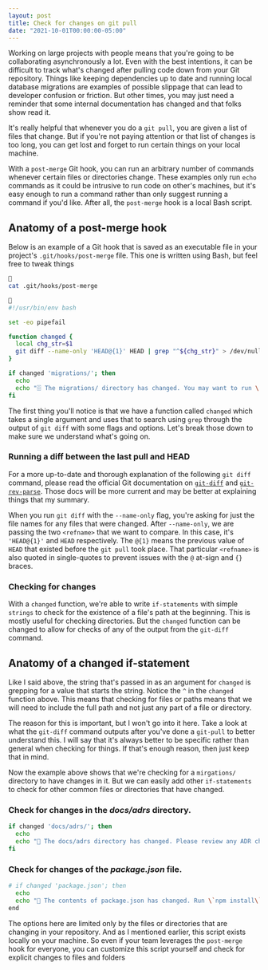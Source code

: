 ```yaml
---
layout: post
title: Check for changes on git pull
date: "2021-10-01T00:00:00-05:00"
---
```


Working on large projects with people means that you're going to be
collaborating asynchronously a lot. Even with the best intentions, it can be
difficult to track what's changed after pulling code down from your Git
repository. Things like keeping dependencies up to date and running local
database migrations are examples of possible slippage that can lead to developer
confusion or friction. But other times, you may just need a reminder that some
internal documentation has changed and that folks show read it.

It's really helpful that whenever you do a `git pull`, you are given a list of
files that change. But if you're not paying attention or that list of changes is
too long, you can get lost and forget to run certain things on your local
machine. 

With a `post-merge` Git hook, you can run an arbitrary number of commands
whenever certain files or directories change. These examples only run `echo`
commands as it could be intrusive to run code on other's machines, but it's easy
enough to run a command rather than only suggest running a command if you'd
like. After all, the `post-merge` hook is a local Bash script.

## Anatomy of a post-merge hook

Below is an example of a Git hook that is saved as an executable file in your
project's `.git/hooks/post-merge` file. This one is written using Bash, but feel
free to tweak things

```sh

cat .git/hooks/post-merge
```

```sh

#!/usr/bin/env bash

set -eo pipefail

function changed {
  local chg_str=$1
  git diff --name-only 'HEAD@{1}' HEAD | grep "^${chg_str}" > /dev/null 2>&1
}

if changed 'migrations/'; then
  echo
  echo "🗄️ The migrations/ directory has changed. You may want to run \`make db_dev_migrate\`."
fi
```

The first thing you'll notice is that we have a function called `changed` which
takes a single argument and uses that to search using `grep` through the output
of `git diff` with some flags and options. Let's break those down to make sure
we understand what's going on.

### Running a diff between the last pull and HEAD

For a more up-to-date and thorough explanation of the following `git diff`
command, please read the official Git documentation on
[`git-diff`][git-diff-docs] and [`git-rev-parse`][git-rev-parse]. Those docs
will be more current and may be better at explaining things that my summary.

[git-diff-docs]: https://git-scm.com/docs/git-diff#Documentation/git-diff.txt---name-only
[git-rev-parse]: https://git-scm.com/docs/git-rev-parse#Documentation/git-rev-parse.txt-emltrefnamegtltngtemegemmaster1em
When you run `git diff` with the `--name-only` flag, you're asking for just the
file names for any files that were changed. After `--name-only`, we are passing
the two `<refname>` that we want to compare. In this case, it's `'HEAD@{1}'` and
`HEAD` respectively. The `@{1}` means the previous value of `HEAD` that existed
before the `git pull` took place. That particular `<refname>` is also quoted in
single-quotes to prevent issues with the `@` at-sign and `{}` braces.

### Checking for changes

With a `changed` function, we're able to write `if-statements` with simple
`strings` to check for the existence of a file's path at the beginning. This is
mostly useful for checking directories. But the `changed` function can be
changed to allow for checks of any of the output from the `git-diff` command.

## Anatomy of a changed if-statement

Like I said above, the string that's passed in as an argument for `changed` is
grepping for a value that starts the string. Notice the `^` in the `changed`
function above. This means that checking for files or paths means that we will
need to include the full path and not just any part of a file or directory.

The reason for this is important, but I won't go into it here. Take a look at
what the `git-diff` command outputs after you've done a `git-pull` to better
understand this. I will say that it's always better to be specific rather than
general when checking for things. If that's enough reason, then just keep that
in mind.

Now the example above shows that we're checking for a `mirgations/` directory to
have changes in it. But we can easily add other `if-statements` to check for
other common files or directories that have changed.

### Check for changes in the _docs/adrs_ directory.

```sh
if changed 'docs/adrs/'; then
  echo
  echo "📄 The docs/adrs directory has changed. Please review any ADR changes."
fi

```

### Check for changes of the _package.json_ file.
```sh
# if changed 'package.json'; then
  echo
  echo "🧰 The contents of package.json has changed. Run \`npm install\` or \`yarn\` to update your local dependencies."
end
```

The options here are limited only by the files or directories that are changing
in your repository. And as I mentioned earlier, this script exists locally on
your machine. So even if your team leverages the `post-merge` hook for everyone,
you can customize this script yourself and check for explicit changes to files
and folders 
